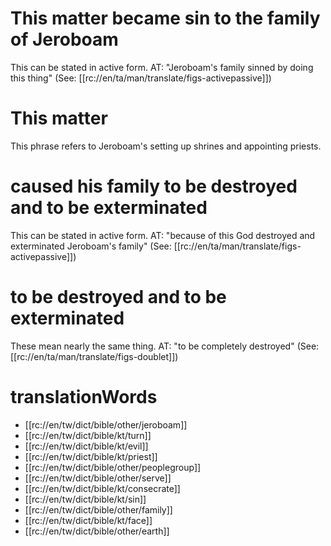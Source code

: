 # This matter became sin to the family of Jeroboam

This can be stated in active form. AT: "Jeroboam's family sinned by doing this thing" (See: [[rc://en/ta/man/translate/figs-activepassive]])

# This matter

This phrase refers to Jeroboam's setting up shrines and appointing priests.

# caused his family to be destroyed and to be exterminated

This can be stated in active form. AT: "because of this God destroyed and exterminated Jeroboam's family" (See: [[rc://en/ta/man/translate/figs-activepassive]])

# to be destroyed and to be exterminated

These mean nearly the same thing. AT: "to be completely destroyed" (See: [[rc://en/ta/man/translate/figs-doublet]])

# translationWords

* [[rc://en/tw/dict/bible/other/jeroboam]]
* [[rc://en/tw/dict/bible/kt/turn]]
* [[rc://en/tw/dict/bible/kt/evil]]
* [[rc://en/tw/dict/bible/kt/priest]]
* [[rc://en/tw/dict/bible/other/peoplegroup]]
* [[rc://en/tw/dict/bible/other/serve]]
* [[rc://en/tw/dict/bible/kt/consecrate]]
* [[rc://en/tw/dict/bible/kt/sin]]
* [[rc://en/tw/dict/bible/other/family]]
* [[rc://en/tw/dict/bible/kt/face]]
* [[rc://en/tw/dict/bible/other/earth]]